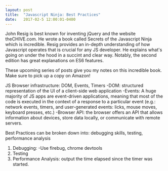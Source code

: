 ```yaml
---
layout: post
title:  "Javascript Ninja: Best Practices"
date:   2017-02-5 12:00:01-0400
---
```


John Resig is best known for inventing jQuery and the website theCHIVE.com. He wrote a book called Secrets of the Javascript Ninja which is incredible. Resig provides an in-depth understanding of how Javascript operates that is crucial for any JS developer. He explains what's going on under the hood in a succint and clear way. Notably, the second edition has great explanations on ES6 features.

These upcoming series of posts give you my notes on this incredible book. Make sure to pick up a copy on Amazon!

JS Browser infrastructure: DOM, Events, Timers
-DOM: structured representation of the UI of a client-side web application
-Events: A huge majority of JS apps are event-driven applications, meaning that most of the code is executed in the context of a response to a particular event (e.g.: network events, timers, and user-generated events: licks, mouse moves, keyboard presses, etc.)
-Browser API: the browser offers an API that allows information about devices, store data locally, or communicate with remote servers.
	
Best Practices can be broken down into: debugging skills, testing, performance analysis

1. Debugging:
	-Use firebug, chrome devtools 
2. Testing
3. Performance Analysis: output the time elapsed since the timer was started.
